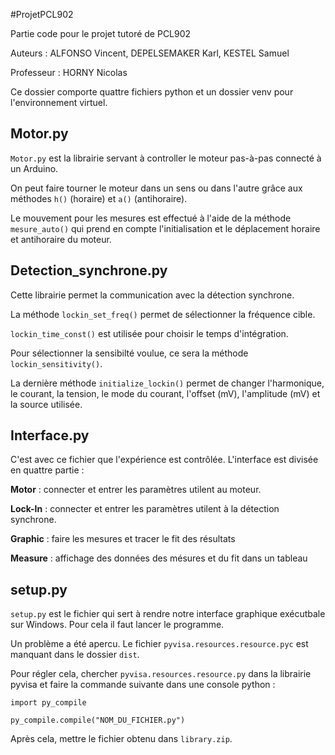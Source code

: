 #ProjetPCL902

Partie code pour le projet tutoré de PCL902

Auteurs : ALFONSO Vincent, DEPELSEMAKER Karl, KESTEL Samuel

Professeur : HORNY Nicolas

Ce dossier comporte quattre fichiers python et un dossier venv pour l'environnement virtuel.

## Motor.py

`Motor.py` est la librairie servant à controller le moteur pas-à-pas connecté à un Arduino.

On peut faire tourner le moteur dans un sens ou dans l'autre grâce aux méthodes `h()` (horaire) et `a()` (antihoraire).

Le mouvement pour les mesures est effectué à l'aide de la méthode `mesure_auto()` qui prend en compte l'initialisation et le déplacement horaire et antihoraire du moteur.

## Detection_synchrone.py

Cette librairie permet la communication avec la détection synchrone.

La méthode `lockin_set_freq()` permet de sélectionner la fréquence cible.

`lockin_time_const()` est utilisée pour choisir le temps d'intégration.

Pour sélectionner la sensibilté voulue, ce sera la méthode `lockin_sensitivity()`.

La dernière méthode `initialize_lockin()` permet de changer l'harmonique, le courant, la tension, le mode du courant, l'offset (mV), l'amplitude (mV) et la source utilisée. 

## Interface.py

C'est avec ce fichier que l'expérience est contrôlée. L'interface est divisée en quattre partie :

**Motor** : connecter et entrer les paramètres utilent au moteur.

**Lock-In** : connecter et entrer les paramètres utilent à la détection synchrone.

**Graphic** : faire les mesures et tracer le fit des résultats

**Measure** : affichage des données des mésures et du fit dans un tableau 

## setup.py

`setup.py` est le fichier qui sert à rendre notre interface graphique exécutbale sur Windows. Pour cela il faut lancer le programme.

Un problème a été apercu. Le fichier `pyvisa.resources.resource.pyc` est manquant dans le dossier `dist`. 

Pour régler cela, chercher `pyvisa.resources.resource.py` dans la librairie pyvisa et faire la commande suivante dans une console python :

`import py_compile`

`py_compile.compile("NOM_DU_FICHIER.py")`

Après cela, mettre le fichier obtenu dans `library.zip`.
